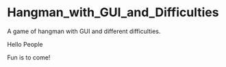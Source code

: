 # Hangman_with_GUI_and_Difficulties
A game of hangman with GUI and different difficulties. 

Hello People 

Fun is to come!
